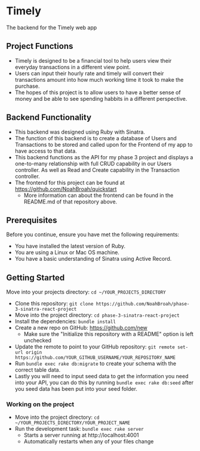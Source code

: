# Timely

The backend for the Timely web app

## Project Functions

  - Timely is designed to be a financial tool to help users view their everyday transactions in a different view point. 
  - Users can input their hourly rate and timely will convert their transactions amount into how much working time it took to make the purchase. 
  - The hopes of this project is to allow users to have a better sense of money and be able to see spending habbits in a different perspective.

  ## Backend Functionality

  - This backend was designed using Ruby with Sinatra. 
  - The function of this backend is to create a database of Users and Transactions to be stored and called upon for the Frontend of my app to have access to that data. 
  - This backend functions as the API for my phase 3 project and displays a one-to-many relationship with full CRUD capability in our Users controller. As well as Read and Create capability in the Transaction controller. 
  - The frontend for this project can be found at https://github.com/NoahBroah/quickstart
    - More information can about the frontend can be found in the README.md of that repository above.

## Prerequisites

Before you continue, ensure you have met the following requirements:

* You have installed the latest version of Ruby.
* You are using a Linux or Mac OS machine.
* You have a basic understanding of Sinatra using Active Record.

## Getting Started

Move into your projects directory: `cd ~/YOUR_PROJECTS_DIRECTORY`
* Clone this repository: `git clone https://github.com/NoahBroah/phase-3-sinatra-react-project`
* Move into the project directory: `cd phase-3-sinatra-react-project`
* Install the dependencies: `bundle install`
* Create a new repo on GitHub: https://github.com/new
    * Make sure the "Initialize this repository with a README" option is left unchecked
* Update the remote to point to your GitHub repository: `git remote set-url origin https://github.com/YOUR_GITHUB_USERNAME/YOUR_REPOSITORY_NAME`
* Run `bundle exec rake db:migrate` to create your schema with the correct table data.
* Lastly you will need to input seed data to get the information you need into your API, you can do this by running `bundle exec rake db:seed` after you seed data has been put into your seed folder.

### Working on the project

* Move into the project directory: `cd ~/YOUR_PROJECTS_DIRECTORY/YOUR_PROJECT_NAME`
* Run the development task: `bundle exec rake server`
    * Starts a server running at http://localhost:4001
    * Automatically restarts when any of your files change


